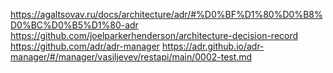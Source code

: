 https://agaltsovav.ru/docs/architecture/adr/#%D0%BF%D1%80%D0%B8%D0%BC%D0%B5%D1%80-adr
https://github.com/joelparkerhenderson/architecture-decision-record
https://github.com/adr/adr-manager
https://adr.github.io/adr-manager/#/manager/vasiljevev/restapi/main/0002-test.md
